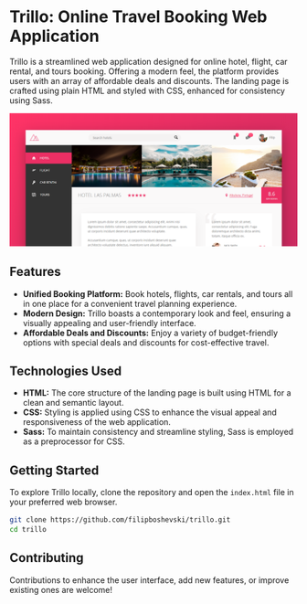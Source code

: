 # Trillo: Online Travel Booking Web Application

Trillo is a streamlined web application designed for online hotel, flight, car rental, and tours booking. Offering a modern feel, the platform provides users with an array of affordable deals and discounts. The landing page is crafted using plain HTML and styled with CSS, enhanced for consistency using Sass.

![alt_text][main_page]

## Features
- **Unified Booking Platform:** Book hotels, flights, car rentals, and tours all in one place for a convenient travel planning experience.
- **Modern Design:** Trillo boasts a contemporary look and feel, ensuring a visually appealing and user-friendly interface.
- **Affordable Deals and Discounts:** Enjoy a variety of budget-friendly options with special deals and discounts for cost-effective travel.

## Technologies Used
- **HTML:** The core structure of the landing page is built using HTML for a clean and semantic layout.
- **CSS:** Styling is applied using CSS to enhance the visual appeal and responsiveness of the web application.
- **Sass:** To maintain consistency and streamline styling, Sass is employed as a preprocessor for CSS.

## Getting Started
To explore Trillo locally, clone the repository and open the `index.html` file in your preferred web browser.

```bash
git clone https://github.com/filipboshevski/trillo.git
cd trillo
```

## Contributing

Contributions to enhance the user interface, add new features, or improve existing ones are welcome!

[main_page]: https://raw.githubusercontent.com/filipboshevski/Trillo/dev/main.png "Main"
